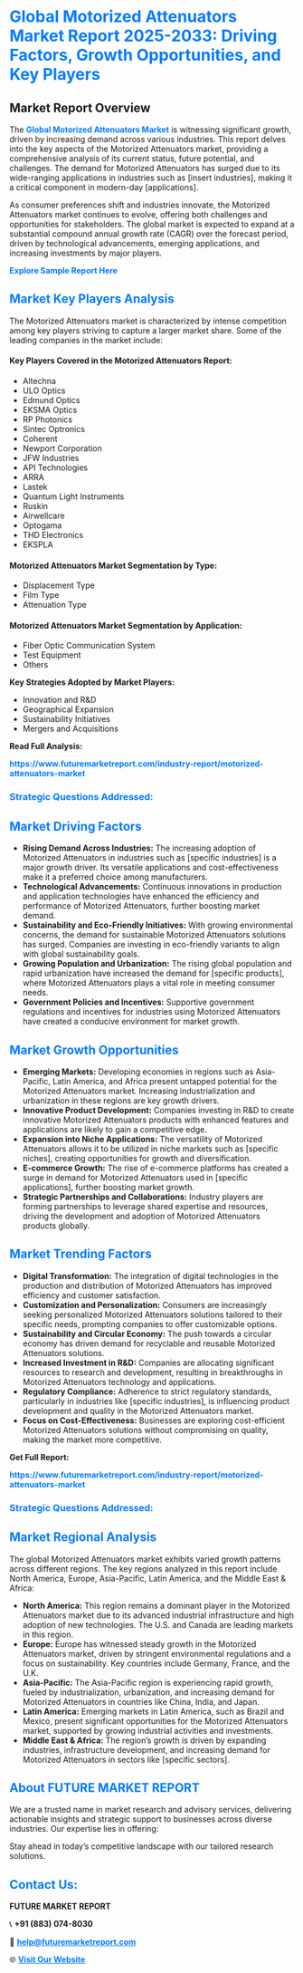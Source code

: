 <h1 style="color: #007BFF;">Global Motorized Attenuators Market Report 2025-2033: Driving Factors, Growth Opportunities, and Key Players</h1>

<section id="overview">
<h2>Market Report Overview</h2>
<p>The <a href="https://www.futuremarketreport.com/industry-report/motorized-attenuators-market" style="color: #007BFF; text-decoration: none;"><strong>Global Motorized Attenuators Market</strong></a> is witnessing significant growth, driven by increasing demand across various industries. This report delves into the key aspects of the Motorized Attenuators market, providing a comprehensive analysis of its current status, future potential, and challenges. The demand for Motorized Attenuators has surged due to its wide-ranging applications in industries such as [insert industries], making it a critical component in modern-day [applications].</p>
<p>As consumer preferences shift and industries innovate, the Motorized Attenuators market continues to evolve, offering both challenges and opportunities for stakeholders. The global market is expected to expand at a substantial compound annual growth rate (CAGR) over the forecast period, driven by technological advancements, emerging applications, and increasing investments by major players.</p>
</section>

<section id="overview">
<p><a href="https://www.futuremarketreport.com/request-sample/reportId=76422" style="color: #007BFF; text-decoration: none;"><strong>Explore Sample Report Here</strong></a></p>
</section>

<section id="key-players">
<h2 style="color: #007BFF;">Market Key Players Analysis</h2>
<p>The Motorized Attenuators market is characterized by intense competition among key players striving to capture a larger market share. Some of the leading companies in the market include:</p>
<h4>Key Players Covered in the Motorized Attenuators Report:</h4>
<ul><li>Altechna</li><li>ULO Optics</li><li>Edmund Optics</li><li>EKSMA Optics</li><li>RP Photonics</li><li>Sintec Optronics</li><li>Coherent</li><li>Newport Corporation</li><li>JFW Industries</li><li>API Technologies</li><li>ARRA</li><li>Lastek</li><li>Quantum Light Instruments</li><li>Ruskin</li><li>Airwellcare</li><li>Optogama</li><li>THD Electronics</li><li>EKSPLA</li></ul>
<h4>Motorized Attenuators Market Segmentation by Type:</h4>
<ul><li>Displacement Type</li><li>Film Type</li><li>Attenuation Type</li></ul>

<h4>Motorized Attenuators Market Segmentation by Application:</h4>
<ul><li>Fiber Optic Communication System</li><li>Test Equipment</li><li>Others</li></ul>
<p><strong>Key Strategies Adopted by Market Players:</strong></p>
<ul>
<li>Innovation and R&D</li>
<li>Geographical Expansion</li>
<li>Sustainability Initiatives</li>
<li>Mergers and Acquisitions</li>
</ul>
</section>

<section>
<p><strong>Read Full Analysis: </strong></p><a href="https://www.futuremarketreport.com/industry-report/motorized-attenuators-market" style="color: #007BFF; text-decoration: none;"><strong>https://www.futuremarketreport.com/industry-report/motorized-attenuators-market</strong></a>
<h3 style="color: #007BFF;">Strategic Questions Addressed:</h3>
</section>

<section id="driving-factors">
<h2 style="color: #007BFF;">Market Driving Factors</h2>
<ul>
<li><strong>Rising Demand Across Industries:</strong> The increasing adoption of Motorized Attenuators in industries such as [specific industries] is a major growth driver. Its versatile applications and cost-effectiveness make it a preferred choice among manufacturers.</li>
<li><strong>Technological Advancements:</strong> Continuous innovations in production and application technologies have enhanced the efficiency and performance of Motorized Attenuators, further boosting market demand.</li>
<li><strong>Sustainability and Eco-Friendly Initiatives:</strong> With growing environmental concerns, the demand for sustainable Motorized Attenuators solutions has surged. Companies are investing in eco-friendly variants to align with global sustainability goals.</li>
<li><strong>Growing Population and Urbanization:</strong> The rising global population and rapid urbanization have increased the demand for [specific products], where Motorized Attenuators plays a vital role in meeting consumer needs.</li>
<li><strong>Government Policies and Incentives:</strong> Supportive government regulations and incentives for industries using Motorized Attenuators have created a conducive environment for market growth.</li>
</ul>
</section>

<section id="growth-opportunities">
<h2 style="color: #007BFF;">Market Growth Opportunities</h2>
<ul>
<li><strong>Emerging Markets:</strong> Developing economies in regions such as Asia-Pacific, Latin America, and Africa present untapped potential for the Motorized Attenuators market. Increasing industrialization and urbanization in these regions are key growth drivers.</li>
<li><strong>Innovative Product Development:</strong> Companies investing in R&D to create innovative Motorized Attenuators products with enhanced features and applications are likely to gain a competitive edge.</li>
<li><strong>Expansion into Niche Applications:</strong> The versatility of Motorized Attenuators allows it to be utilized in niche markets such as [specific niches], creating opportunities for growth and diversification.</li>
<li><strong>E-commerce Growth:</strong> The rise of e-commerce platforms has created a surge in demand for Motorized Attenuators used in [specific applications], further boosting market growth.</li>
<li><strong>Strategic Partnerships and Collaborations:</strong> Industry players are forming partnerships to leverage shared expertise and resources, driving the development and adoption of Motorized Attenuators products globally.</li>
</ul>
</section>

<section id="trending-factors">
<h2 style="color: #007BFF;">Market Trending Factors</h2>
<ul>
<li><strong>Digital Transformation:</strong> The integration of digital technologies in the production and distribution of Motorized Attenuators has improved efficiency and customer satisfaction.</li>
<li><strong>Customization and Personalization:</strong> Consumers are increasingly seeking personalized Motorized Attenuators solutions tailored to their specific needs, prompting companies to offer customizable options.</li>
<li><strong>Sustainability and Circular Economy:</strong> The push towards a circular economy has driven demand for recyclable and reusable Motorized Attenuators solutions.</li>
<li><strong>Increased Investment in R&D:</strong> Companies are allocating significant resources to research and development, resulting in breakthroughs in Motorized Attenuators technology and applications.</li>
<li><strong>Regulatory Compliance:</strong> Adherence to strict regulatory standards, particularly in industries like [specific industries], is influencing product development and quality in the Motorized Attenuators market.</li>
<li><strong>Focus on Cost-Effectiveness:</strong> Businesses are exploring cost-efficient Motorized Attenuators solutions without compromising on quality, making the market more competitive.</li>
</ul>
</section>

<section>
<p><strong>Get Full Report: </strong></p><a href="https://www.futuremarketreport.com/industry-report/motorized-attenuators-market" style="color: #007BFF; text-decoration: none;"><strong>https://www.futuremarketreport.com/industry-report/motorized-attenuators-market</strong></a>
<h3 style="color: #007BFF;">Strategic Questions Addressed:</h3>
</section>


<section id="regional-analysis">
<h2 style="color: #007BFF;">Market Regional Analysis</h2>
<p>The global Motorized Attenuators market exhibits varied growth patterns across different regions. The key regions analyzed in this report include North America, Europe, Asia-Pacific, Latin America, and the Middle East & Africa:</p>
<ul>
<li><strong>North America:</strong> This region remains a dominant player in the Motorized Attenuators market due to its advanced industrial infrastructure and high adoption of new technologies. The U.S. and Canada are leading markets in this region.</li>
<li><strong>Europe:</strong> Europe has witnessed steady growth in the Motorized Attenuators market, driven by stringent environmental regulations and a focus on sustainability. Key countries include Germany, France, and the U.K.</li>
<li><strong>Asia-Pacific:</strong> The Asia-Pacific region is experiencing rapid growth, fueled by industrialization, urbanization, and increasing demand for Motorized Attenuators in countries like China, India, and Japan.</li>
<li><strong>Latin America:</strong> Emerging markets in Latin America, such as Brazil and Mexico, present significant opportunities for the Motorized Attenuators market, supported by growing industrial activities and investments.</li>
<li><strong>Middle East & Africa:</strong> The region’s growth is driven by expanding industries, infrastructure development, and increasing demand for Motorized Attenuators in sectors like [specific sectors].</li>
</ul>
</section>

<footer>
<h2 style="color: #007BFF;">About FUTURE MARKET REPORT</h2>
<p>We are a trusted name in market research and advisory services, delivering actionable insights and strategic support to businesses across diverse industries. Our expertise lies in offering:</p>

<p>Stay ahead in today’s competitive landscape with our tailored research solutions.</p>

<h2 style="color: #007BFF;">Contact Us:</h2>
<p><strong>FUTURE MARKET REPORT</strong></p>
<p>📞 <strong>+91 (883) 074-8030</strong></p>
<p>📧 <strong><a href="mailto:help@futuremarketreport.com" style="color: #007BFF;">help@futuremarketreport.com</a></strong></p>
<p>🌐 <strong><a href="https://www.futuremarketreport.com/" style="color: #007BFF;">Visit Our Website</a></strong></p>
</footer>